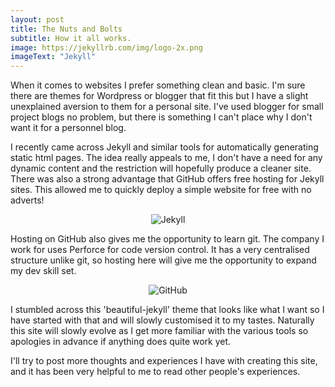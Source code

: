 ```yaml
---
layout: post
title: The Nuts and Bolts
subtitle: How it all works.
image: https://jekyllrb.com/img/logo-2x.png
imageText: "Jekyll"
---
```


When it comes to websites I prefer something clean and basic. I'm sure there are themes for Wordpress or blogger that fit this but I have a slight unexplained aversion to them for a personal site. I've used blogger for small project blogs no problem, but there is something I can't place why I don't want it for a personnel blog. 

I recently came across Jekyll and similar tools for automatically generating static html pages. The idea really appeals to me, I don't have a need for any dynamic content and the restriction will hopefully produce a cleaner site. There was also a strong advantage that GitHub offers free hosting for Jekyll sites. This allowed me to quickly deploy a simple website for free with no adverts! 

<p align="center">
  <img src="https://jekyllrb.com/img/logo-2x.png" alt="Jekyll"/>
</p>

Hosting on GitHub also gives me the opportunity to learn git. The company I work for uses Perforce for code version control. It has a very centralised structure unlike git, so hosting here will give me the opportunity to expand my dev skill set.

<p align="center">
  <img src="https://assets-cdn.github.com/images/modules/logos_page/GitHub-Mark.png" alt="GitHub"/>
</p>

I stumbled across this 'beautiful-jekyll' theme that looks like what I want so I have started with that and will slowly customised it to my tastes. Naturally this site will slowly evolve as I get more familiar with the various tools so apologies in advance if anything does quite work yet.

I'll try to post more thoughts and experiences I have with creating this site, and it has been very helpful to me to read other people's experiences.
